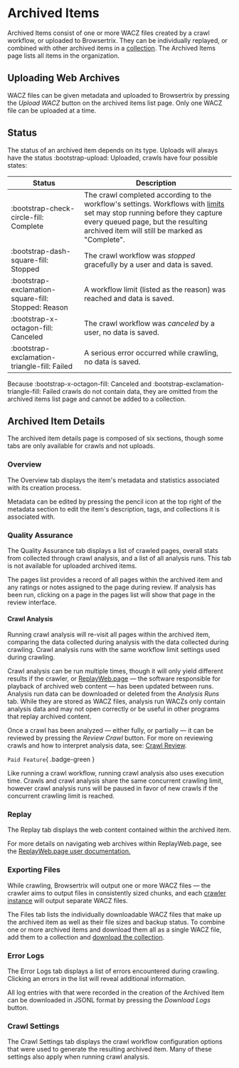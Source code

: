 # Archived Items

Archived Items consist of one or more WACZ files created by a crawl workflow, or uploaded to Browsertrix. They can be individually replayed, or combined with other archived items in a [collection](collections.md). The Archived Items page lists all items in the organization.

## Uploading Web Archives

WACZ files can be given metadata and uploaded to Browsertrix by pressing the _Upload WACZ_ button on the archived items list page. Only one WACZ file can be uploaded at a time.

## Status

The status of an archived item depends on its type. Uploads will always have the status <span class="status-success">:bootstrap-upload: Uploaded</span>, crawls have four possible states:

| Status | Description |
| ---- | ---- |
| <span class="status-success">:bootstrap-check-circle-fill: Complete</span>     | The crawl completed according to the workflow's settings. Workflows with [limits](workflow-setup.md#limits) set may stop running before they capture every queued page, but the resulting archived item will still be marked as "Complete". |
| <span class="status-neutral">:bootstrap-dash-square-fill: Stopped</span>       | The crawl workflow was _stopped_ gracefully by a user and data is saved. |
| <span class="status-neutral">:bootstrap-exclamation-square-fill: Stopped: Reason</span> | A workflow limit (listed as the reason) was reached and data is saved. |
| <span class="status-warning">:bootstrap-x-octagon-fill: Canceled</span>        | The crawl workflow was _canceled_ by a user, no data is saved. |
| <span class="status-danger">:bootstrap-exclamation-triangle-fill: Failed</span> | A serious error occurred while crawling, no data is saved.|

Because <span class="status-warning">:bootstrap-x-octagon-fill: Canceled</span> and <span class="status-danger">:bootstrap-exclamation-triangle-fill: Failed</span> crawls do not contain data, they are omitted from the archived items list page and cannot be added to a collection.

## Archived Item Details

The archived item details page is composed of six sections, though some tabs are only available for crawls and not uploads.

### Overview

The Overview tab displays the item's metadata and statistics associated with its creation process.

Metadata can be edited by pressing the pencil icon at the top right of the metadata section to edit the item's description, tags, and collections it is associated with.

### Quality Assurance

The Quality Assurance tab displays a list of crawled pages, overall stats from collected through crawl analysis, and a list of all analysis runs. This tab is not available for uploaded archived items.

The pages list provides a record of all pages within the archived item and any ratings or notes assigned to the page during review. If analysis has been run, clicking on a page in the pages list will show that page in the review interface.

#### Crawl Analysis

Running crawl analysis will re-visit all pages within the archived item, comparing the data collected during analysis with the data collected during crawling. Crawl analysis runs with the same workflow limit settings used during crawling.

Crawl analysis can be run multiple times, though it will only yield different results if the crawler, or [ReplayWeb.page](https://replayweb.page/docs/) — the software responsible for playback of archived web content — has been updated between runs. Analysis run data can be downloaded or deleted from the _Analysis Runs_ tab. While they are stored as WACZ files, analysis run WACZs only contain analysis data and may not open correctly or be useful in other programs that replay archived content.

Once a crawl has been analyzed — either fully, or partially — it can be reviewed by pressing the _Review Crawl_ button. For more on reviewing crawls and how to interpret analysis data, see: [Crawl Review](review.md).

`Paid Feature`{ .badge-green }

Like running a crawl workflow, running crawl analysis also uses execution time. Crawls and crawl analysis share the same concurrent crawling limit, however crawl analysis runs will be paused in favor of new crawls if the concurrent crawling limit is reached.

### Replay

The Replay tab displays the web content contained within the archived item.

For more details on navigating web archives within ReplayWeb.page, see the [ReplayWeb.page user documentation.](https://replayweb.page/docs/user-guide/exploring/)

### Exporting Files

While crawling, Browsertrix will output one or more WACZ files — the crawler aims to output files in consistently sized chunks, and each [crawler instance](workflow-setup.md#crawler-instances) will output separate WACZ files.

The Files tab lists the individually downloadable WACZ files that make up the archived item as well as their file sizes and backup status. To combine one or more archived items and download them all as a single WACZ file, add them to a collection and [download the collection](collections.md#downloading-collections).

### Error Logs

The Error Logs tab displays a list of errors encountered during crawling. Clicking an errors in the list will reveal additional information.

All log entries with that were recorded in the creation of the Archived Item can be downloaded in JSONL format by pressing the _Download Logs_ button.

### Crawl Settings

The Crawl Settings tab displays the crawl workflow configuration options that were used to generate the resulting archived item. Many of these settings also apply when running crawl analysis.
